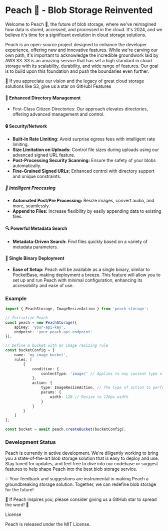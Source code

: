 # Peach 🍑 - Blob Storage Reinvented

Welcome to Peach 🍑, the future of blob storage, where we've reimagined how data is stored, accessed, and processed in the cloud. It's 2024, and we believe it's time for a significant evolution in cloud storage solutions.

Peach is an open-source project designed to enhance the developer experience, offering new and innovative features. While we're carving our own path, it's important to acknowledge the incredible groundwork laid by AWS S3. S3 is an amazing service that has set a high standard in cloud storage with its scalability, durability, and wide range of features. Our goal is to build upon this foundation and push the boundaries even further.

🌟 If you appreciate our vision and the legacy of great cloud storage solutions like S3, give us a star on GitHub!
Features

#### 📁 Enhanced Directory Management

- First-Class Citizen Directories: Our approach elevates directories, offering advanced management and control.

#### 🔒 Security/Network

- **Built-In Rate Limiting:** Avoid surprise egress fees with intelligent rate limiting. 
- **Size Limitation on Uploads:** Control file sizes during uploads using our advanced signed URL feature.
- **Post-Processing Security Scanning:** Ensure the safety of your blobs automatically.
- **Fine-Grained Signed URLs:** Enhanced control with directory support and unique constraints.

##### 🔄 Intelligent Processing

- **Automated Post/Pre Processing:** Resize images, convert audio, and more, seamlessly.
- **Append to Files:** Increase flexibility by easily appending data to existing files.

#### 🔍 Powerful Metadata Search

- **Metadata-Driven Search:** Find files quickly based on a variety of metadata parameters.

#### 🚀 Single Binary Deployment

- **Ease of Setup:** Peach will be available as a single binary, similar to PocketBase, making deployment a breeze. This feature will allow you to set up and run Peach with minimal configuration, enhancing its accessibility and ease of use.

### Example
```typescript
import { PeachStorage, ImageResizeAction } from 'peach-storage';

// Initialize Peach 
const peach = new PeachStorage({
    apiKey: 'your-api-key',
    endpoint: 'your-peach-api-endpoint'
});

// Define a bucket with an image resizing rule
const bucketConfig = {
    name: 'my-image-bucket',
    rules: [
        {
            condition: {
                contentType: 'image/' // Applies to any content type starting with 'image/'
            },
            action: {
                type: ImageResizeAction, // The type of action to perform, in this case, image resizing
                params: {
                    width: 120 // Resize to 120px width
                }
            }
        }
    ]
};

const bucket = await peach.createBucket(bucketConfig);
```

### **Development Status**

Peach is currently in active development. We're diligently working to bring you a state-of-the-art blob storage solution that is easy to deploy and use. Stay tuned for updates, and feel free to dive into our codebase or suggest features to help shape Peach into the best blob storage service.

💡 Your feedback and suggestions are instrumental in making Peach a groundbreaking storage solution. Together, we can redefine blob storage for the future!

🌟 If Peach inspires you, please consider giving us a GitHub star to spread the word! 🌟

License

Peach is released under the MIT License.
